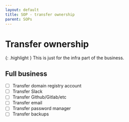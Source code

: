 ```yaml
---
layout: default
title: SOP - transfer ownership
parent: SOPs
---
```


# Transfer ownership

{: .highlight }
This is just for the infra part of the business.

## Full business

- [ ] Transfer domain registry account
- [ ] Transfer Slack
- [ ] Transfer Github/Gitlab/etc
- [ ] Transfer email
- [ ] Transfer password manager
- [ ] Transfer backups
